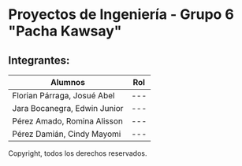 # Proyectos de Ingeniería - Grupo 6 "Pacha Kawsay"

## Integrantes:

| Alumnos | Rol |
|--------------|--------------|
| Florian Párraga, Josué Abel | --- |
| Jara Bocanegra, Edwin Junior | --- |
| Pérez Amado, Romina Alisson | --- |
| Pérez Damián, Cindy Mayomi | --- |


Copyright, todos los derechos reservados.

